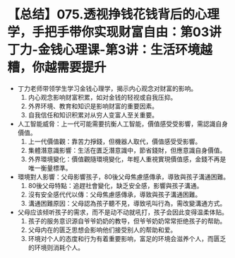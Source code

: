 # 【总结】075.透视挣钱花钱背后的心理学，手把手带你实现财富自由：第03讲丁力-金钱心理课-第3讲：生活环境越糟，你越需要提升

-   丁力老师带领学生学习金钱心理学，揭示内心观念对财富的影响。
    1.  内心观念影响财富积累，如对金钱的轻视或自我压抑。
    2.  外界环境、教育和知识是影响财富的重要因素。
    3.  自我信任和知识积累对从穷人变富人至关重要。
-   人工智能威脅：上一代可能需要抗衡人工智能，價值感受受影響，需認識自身價值。
    1.  上一代價值觀：靠苦力掙錢，但機器人取代，價值感受受影響。
    2.  集體潛意識影響：生活在匱乏潛意識中，節省錢財，但應意識自身價值。
    3.  外界環境變化：價值觀隨環境變化，年輕人重視實現價值感，金錢不再是唯一衡量標準。
-   環境對人影響：父母影響孩子，80後父母焦慮感傳承，導致與孩子溝通困難。
    1.  80後父母特點：追趕社會變化，缺乏安全感，影響與孩子溝通。
    2.  沒有安全感代代以傳：父母焦慮感傳承，導致與孩子溝通困難。
    3.  溝通困難原因：父母認為孩子聽不見，導致吼叫行為，需改變溝通方式。
-   父母应该倾听孩子的需求，而不是动不动就吼打，孩子会因此变得温柔体贴。
    1.  孩子的服务意识源自爷爷奶奶的教导，但爷爷奶奶常常拒绝孩子的帮助。
    2.  父母内在的匮乏思想会影响他们接受别人的帮助和爱。
    3.  环境对个人的态度和行为有着重要影响，富足的环境会滋养个人，而匮乏的环境则消耗个人。